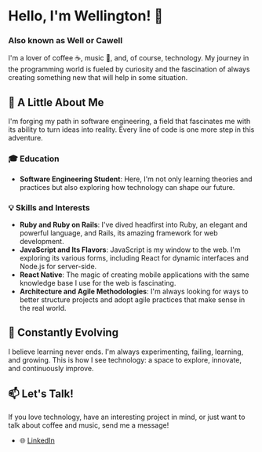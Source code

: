 # **Hello, I'm Wellington! 👋**

### **Also known as Well or Cawell**

I'm a lover of coffee ☕, music 🎵, and, of course, technology. My journey in the programming world is fueled by curiosity and the fascination of always creating something new that will help in some situation.

## **🌟 A Little About Me**

I'm forging my path in software engineering, a field that fascinates me with its ability to turn ideas into reality. Every line of code is one more step in this adventure.

### **🎓 Education**

- **Software Engineering Student**: Here, I'm not only learning theories and practices but also exploring how technology can shape our future.

### **💡 Skills and Interests**

- **Ruby and Ruby on Rails**: I've dived headfirst into Ruby, an elegant and powerful language, and Rails, its amazing framework for web development.
- **JavaScript and Its Flavors**: JavaScript is my window to the web. I'm exploring its various forms, including React for dynamic interfaces and Node.js for server-side.
- **React Native**: The magic of creating mobile applications with the same knowledge base I use for the web is fascinating.
- **Architecture and Agile Methodologies**: I'm always looking for ways to better structure projects and adopt agile practices that make sense in the real world.

## **🌱 Constantly Evolving**

I believe learning never ends. I'm always experimenting, failing, learning, and growing. This is how I see technology: a space to explore, innovate, and continuously improve.

## **📫 Let's Talk!**

If you love technology, have an interesting project in mind, or just want to talk about coffee and music, send me a message!

- 🌐 [LinkedIn](https://www.linkedin.com/in/wellington-caetano/)
